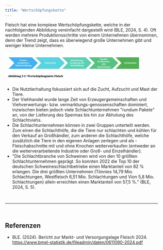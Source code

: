 ```yaml
---
title: "Wertschöpfungskette"
---
```



Fleisch hat eine komplexe Wertschöpfungskette, welche in der nachfolgenden Abbildung vereinfacht dargestellt wird (BLE, 2024, S. 4). Oft werden mehrere Produktionsschritte von einem Unternehmen übernommen, denn der Trend zeigt, dass es überwiegend große Unternehmen gibt und weniger kleine Unternehmen.

![Wertschoepfungskette-Fleisch](Wertschoepfungskette-Fleisch.jpg) 


- Die Nutztierhaltung fokussiert sich auf die Zucht, Aufzucht und Mast der Tiere. 
- Der Viehhandel wurde lange Zeit von Erzeugergemeinschaften und Viehverwertungs- bzw. vermarktungs-genossenschaften dominiert, inzwischen bieten jedoch viele Schlachtunternehmen "rundum Pakete" an, von der Lieferung des Spermas bis hin zur Abholung des Schlachtviehs. 
- Die Schlachtunternehmen können in zwei Gruppen unterteilt werden. Zum einen die Schlachthöfe, die die Tiere nur schlachten und kühlen für den Verkauf an Großhändler, zum anderen die Schlachthöfe, welche zusätzlich die Tiere in den eigenen Anlagen zerlegen und als -Fleischabschnitte mit und ohne Knochen weiterverkaufen (entweder an die weiterverarbeitende Industrie oder Groß- und Einzelhändler).
- "Die Schlachtbranche von Schweinen wird von den 10 größten Schlachtunternehmen geprägt. So konnten 2022 die Top 10 der deutschen Schweineschlachtbetriebe einen Marktanteil von 82 % erlangen. Die drei größten Unternehmen (Tönnies 14,79 Mio. Schlachtungen, Westfleisch 6,51 Mio. Schlachtungen und Vion 5,8 Mio. Schlachtungen) allein erreichten einen Marktanteil von 57,5 %." (BLE, 2024, S. 5). 

<br>

---

<br> 

## Referenzen
- BLE. (2024). Bericht zur Markt- und Versorgungslage Fleisch 2024. https://www.bmel-statistik.de/fileadmin/daten/0611090-2024.pdf 
